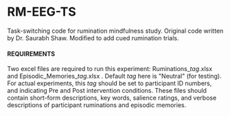 # RM-EEG-TS
Task-switching code for rumination mindfulness study. Original code written by Dr. Saurabh Shaw. Modified to add cued rumination trials.

#### REQUIREMENTS 
Two excel files are required to run this experiment: Ruminations_*tag*.xlsx and Episodic_Memories_*tag*.xlsx . Default *tag* here is "Neutral" (for testing). For actual experiments, this *tag* should be set to participant ID numbers, and indicating Pre and Post intervention conditions. These files should contain short-form descriptions, key words, salience ratings, and verbose descriptions of participant ruminations and episodic memories. 


